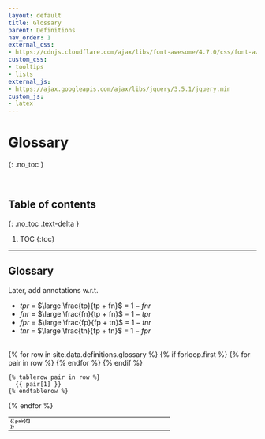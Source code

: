 ```yaml
---
layout: default
title: Glossary
parent: Definitions
nav_order: 1
external_css:
- https://cdnjs.cloudflare.com/ajax/libs/font-awesome/4.7.0/css/font-awesome.min
custom_css:
- tooltips
- lists
external_js:
- https://ajax.googleapis.com/ajax/libs/jquery/3.5.1/jquery.min
custom_js:
- latex
---
```


# Glossary
{: .no_toc }

<br>

## Table of contents
{: .no_toc .text-delta }

1. TOC
{:toc}

---

## Glossary

Later, add annotations w.r.t.

* $tpr$ = $\large \frac{tp}{tp + fn}$ = $1 - fnr$
* $fnr$ = $\large \frac{fn}{tp + fn}$ = $1 - tpr$
* $fpr$ = $\large \frac{fp}{fp + tn}$ = $1 - tnr$
* $tnr$ = $\large \frac{tn}{fp + tn}$ = $1 - fpr$

<br>

<table style="width: 65%;font-size: 65%;text-align: left;">
  <colGroup>
      <col style="width: 15%">
      <col style="width: 55%">
      <col style="width: 19%">
      <col style="width: 11%">
  </colGroup>
  {% for row in site.data.definitions.glossary %}
    {% if forloop.first %}
    <tr>
      {% for pair in row %}
        <th>{{ pair[0] }}</th>
      {% endfor %}
    </tr>
    {% endif %}

    {% tablerow pair in row %}
      {{ pair[1] }}
    {% endtablerow %}
  {% endfor %}
</table>

<br>
<br>
<br>
<br>
